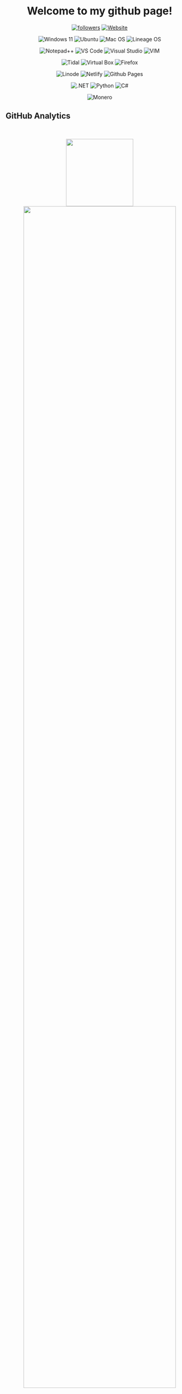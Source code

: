 <h1 align="center">
  Welcome to my github page!
</h1>
<p align="center">
  
<a href="https://github.com/itsfelk">
<img alt="followers" title="Follow me on Github" src="https://img.shields.io/github/followers/itsfelk?color=236ad3&labelColor=1155ba&style=for-the-badge&logo=github&label=Followers"/></a>
          
<a href="https://myepicwebsite.net">
<img alt="Website" title="Visit my Website" src="https://img.shields.io/website?label=myepicwebsite.net&style=for-the-badge&url=https://myepicwebsite.net"/></a>
<p align="center">

<p align="center">
<img title="Windows 11" src="https://img.shields.io/badge/Windows_11-0078d4?style=for-the-badge&logo=windows-11&logoColor=white"/></a>
<img title="Ubuntu" src="https://img.shields.io/badge/Ubuntu-E95420?style=for-the-badge&logo=ubuntu&logoColor=white"/></a>
<img title="Mac OS" src="https://img.shields.io/badge/mac%20os-000000?style=for-the-badge&logo=apple&logoColor=white"/></a>
<img title="Lineage OS" src="https://img.shields.io/badge/lineageos-167C80?style=for-the-badge&logo=lineageos&logoColor=white"/></a>

<p align="center">
<img title="Notepad++" src="https://img.shields.io/badge/Notepad++-90E59A.svg?style=for-the-badge&logo=notepad%2B%2B&logoColor=black"/></a>
<img title="VS Code" src="https://img.shields.io/badge/VSCode-0078D4?style=for-the-badge&logo=visual%20studio%20code&logoColor=white"/></a>
<img title="Visual Studio" src="https://img.shields.io/badge/Visual_Studio-5C2D91?style=for-the-badge&logo=visual%20studio&logoColor=white"/></a>
<img title="VIM" src="https://img.shields.io/badge/VIM-%2311AB00.svg?&style=for-the-badge&logo=vim&logoColor=white"/></a>

<p align="center">
<img title="Tidal" src="https://img.shields.io/badge/Tidal-000000?style=for-the-badge&logo=Tidal&logoColor=white"/></a>
<img title="Virtual Box" src="https://img.shields.io/badge/VirtualBox-21416b?style=for-the-badge&logo=VirtualBox&logoColor=white"/></a>
<img title="Firefox" src="https://img.shields.io/badge/Firefox_Browser-FF7139?style=for-the-badge&logo=Firefox-Browser&logoColor=white"/></a>

<p align="center">
<img title="Linode" src="https://img.shields.io/badge/Linode-00A95C?style=for-the-badge&logo=Linode&logoColor=white"/></a>
<img title="Netlify" src="https://img.shields.io/badge/Netlify-00C7B7?style=for-the-badge&logo=netlify&logoColor=white"/></a>
<img title="Github Pages" src="https://img.shields.io/badge/GitHub%20Pages-222222?style=for-the-badge&logo=GitHub%20Pages&logoColor=white"/></a>

<p align="center">
<img title=".NET" src="https://img.shields.io/badge/.NET-512BD4?style=for-the-badge&logo=dotnet&logoColor=white"/></a>
<img title="Python" src="https://img.shields.io/badge/Python-FFD43B?style=for-the-badge&logo=python&logoColor=blue"/></a>
<img title="C#" src="https://img.shields.io/badge/C%23-239120?style=for-the-badge&logo=c-sharp&logoColor=white"/></a>

<p align="center">
<img title="Monero" src="https://img.shields.io/badge/monero-FF6600?style=for-the-badge&logo=monero&logoColor=white"/></a>

 ## GitHub Analytics
 <br>

<p align="center">
<a href="https://github.com/itsfelk">
  <img height="180em" src="https://github-readme-stats.vercel.app/api?username=itsfelk&show_icons=true&theme=transparent&include_all_commits=true&count_private=false&hide_border=true"/>
  <img width="90%" src="https://github-readme-streak-stats.herokuapp.com/?user=itsfelk&show_icons=true&locale=en&layout=demo&theme=transparent&hide_border=true" />
</p>
</p>
